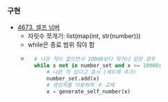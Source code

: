 ### 구현

- [4673. 셀프 넘버](.\Baekjoon_Online_Judge\Step_by_step\05_Function\4673_셀프_넘버.py)
  - 자릿수 쪼개기: list(map(int, str(number)))
  - while은 종료 범위 줘야 함
  - ```python
      # 나온 적이 없으면서 10000보다 작거나 같은 경우
      while x not in number_set and x <= 10000:
          # 나온 적 있다고 표시 (세트에 추가)
          number_set.add(x)
          # 생성자를 이용하여 수 교체
          x = generate_self_number(x)
    ```
